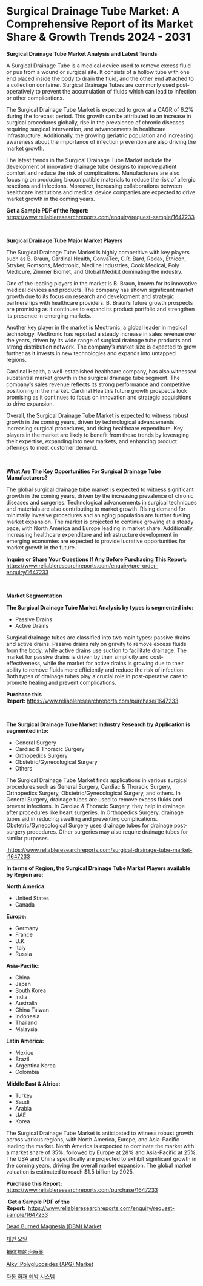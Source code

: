 <p><h1>Surgical Drainage Tube Market: A Comprehensive Report of its Market Share & Growth Trends 2024 - 2031</h1></p><p><strong>Surgical Drainage Tube Market Analysis and Latest Trends</strong></p>
<p><p>A Surgical Drainage Tube is a medical device used to remove excess fluid or pus from a wound or surgical site. It consists of a hollow tube with one end placed inside the body to drain the fluid, and the other end attached to a collection container. Surgical Drainage Tubes are commonly used post-operatively to prevent the accumulation of fluids which can lead to infection or other complications.</p><p>The Surgical Drainage Tube Market is expected to grow at a CAGR of 6.2% during the forecast period. This growth can be attributed to an increase in surgical procedures globally, rise in the prevalence of chronic diseases requiring surgical intervention, and advancements in healthcare infrastructure. Additionally, the growing geriatric population and increasing awareness about the importance of infection prevention are also driving the market growth.</p><p>The latest trends in the Surgical Drainage Tube Market include the development of innovative drainage tube designs to improve patient comfort and reduce the risk of complications. Manufacturers are also focusing on producing biocompatible materials to reduce the risk of allergic reactions and infections. Moreover, increasing collaborations between healthcare institutions and medical device companies are expected to drive market growth in the coming years.</p></p>
<p><strong>Get a Sample PDF of the Report:&nbsp;</strong> <a href="https://www.reliableresearchreports.com/enquiry/request-sample/1647233">https://www.reliableresearchreports.com/enquiry/request-sample/1647233</a></p>
<p>&nbsp;</p>
<p><strong>Surgical Drainage Tube Major Market Players</strong></p>
<p><p>The Surgical Drainage Tube Market is highly competitive with key players such as B. Braun, Cardinal Health, ConvaTec, C.R. Bard, Redax, Ethicon, Stryker, Romsons, Medtronic, Medline Industries, Cook Medical, Poly Medicure, Zimmer Biomet, and Global Medikit dominating the industry.</p><p>One of the leading players in the market is B. Braun, known for its innovative medical devices and products. The company has shown significant market growth due to its focus on research and development and strategic partnerships with healthcare providers. B. Braun’s future growth prospects are promising as it continues to expand its product portfolio and strengthen its presence in emerging markets.</p><p>Another key player in the market is Medtronic, a global leader in medical technology. Medtronic has reported a steady increase in sales revenue over the years, driven by its wide range of surgical drainage tube products and strong distribution network. The company’s market size is expected to grow further as it invests in new technologies and expands into untapped regions.</p><p>Cardinal Health, a well-established healthcare company, has also witnessed substantial market growth in the surgical drainage tube segment. The company’s sales revenue reflects its strong performance and competitive positioning in the market. Cardinal Health’s future growth prospects look promising as it continues to focus on innovation and strategic acquisitions to drive expansion.</p><p>Overall, the Surgical Drainage Tube Market is expected to witness robust growth in the coming years, driven by technological advancements, increasing surgical procedures, and rising healthcare expenditure. Key players in the market are likely to benefit from these trends by leveraging their expertise, expanding into new markets, and enhancing product offerings to meet customer demand.</p></p>
<p>&nbsp;</p>
<p><strong>What Are The Key Opportunities For Surgical Drainage Tube Manufacturers?</strong></p>
<p><p>The global surgical drainage tube market is expected to witness significant growth in the coming years, driven by the increasing prevalence of chronic diseases and surgeries. Technological advancements in surgical techniques and materials are also contributing to market growth. Rising demand for minimally invasive procedures and an aging population are further fueling market expansion. The market is projected to continue growing at a steady pace, with North America and Europe leading in market share. Additionally, increasing healthcare expenditure and infrastructure development in emerging economies are expected to provide lucrative opportunities for market growth in the future.</p></p>
<p><strong>Inquire or Share Your Questions If Any Before Purchasing This Report:</strong> <a href="https://www.reliableresearchreports.com/enquiry/pre-order-enquiry/1647233">https://www.reliableresearchreports.com/enquiry/pre-order-enquiry/1647233</a></p>
<p>&nbsp;</p>
<p><strong>Market Segmentation</strong></p>
<p><strong>The Surgical Drainage Tube Market Analysis by types is segmented into:</strong></p>
<p><ul><li>Passive Drains</li><li>Active Drains</li></ul></p>
<p><p>Surgical drainage tubes are classified into two main types: passive drains and active drains. Passive drains rely on gravity to remove excess fluids from the body, while active drains use suction to facilitate drainage. The market for passive drains is driven by their simplicity and cost-effectiveness, while the market for active drains is growing due to their ability to remove fluids more efficiently and reduce the risk of infection. Both types of drainage tubes play a crucial role in post-operative care to promote healing and prevent complications.</p></p>
<p><strong>Purchase this Report:&nbsp;</strong><a href="https://www.reliableresearchreports.com/purchase/1647233">https://www.reliableresearchreports.com/purchase/1647233</a></p>
<p>&nbsp;</p>
<p><strong>The Surgical Drainage Tube Market Industry Research by Application is segmented into:</strong></p>
<p><ul><li>General Surgery</li><li>Cardiac & Thoracic Surgery</li><li>Orthopedics Surgery</li><li>Obstetric/Gynecological Surgery</li><li>Others</li></ul></p>
<p><p>The Surgical Drainage Tube Market finds applications in various surgical procedures such as General Surgery, Cardiac & Thoracic Surgery, Orthopedics Surgery, Obstetric/Gynecological Surgery, and others. In General Surgery, drainage tubes are used to remove excess fluids and prevent infections. In Cardiac & Thoracic Surgery, they help in drainage after procedures like heart surgeries. In Orthopedics Surgery, drainage tubes aid in reducing swelling and preventing complications. Obstetric/Gynecological Surgery uses drainage tubes for drainage post-surgery procedures. Other surgeries may also require drainage tubes for similar purposes.</p></p>
<p><a href="https://www.reliableresearchreports.com/surgical-drainage-tube-market-r1647233">&nbsp;https://www.reliableresearchreports.com/surgical-drainage-tube-market-r1647233</a></p>
<p><strong>In terms of Region, the Surgical Drainage Tube Market Players available by Region are:</strong></p>
<p>
    <p> <strong> North America: </strong>
        <ul>
            <li>United States</li>
            <li>Canada</li>
        </ul>
        </p> 
    <p> <strong> Europe: </strong>
        <ul>
            <li>Germany</li>
            <li>France</li>
            <li>U.K.</li>
            <li>Italy</li>
            <li>Russia</li>
        </ul>
        </p> 
    <p> <strong> Asia-Pacific: </strong>
        <ul>
            <li>China</li>
            <li>Japan</li>
            <li>South Korea</li>
            <li>India</li>
            <li>Australia</li>
            <li>China Taiwan</li>
            <li>Indonesia</li>
            <li>Thailand</li>
            <li>Malaysia</li>
        </ul>
        </p> 
    <p> <strong> Latin America: </strong>
        <ul>
            <li>Mexico</li>
            <li>Brazil</li>
            <li>Argentina Korea</li>
            <li>Colombia</li>
        </ul>
        </p> 
    <p> <strong> Middle East & Africa: </strong>
        <ul>
            <li>Turkey</li>
            <li>Saudi</li>
            <li>Arabia</li>
            <li>UAE</li>
            <li>Korea</li>
        </ul>
    </p>
    </p>
<p><p>The Surgical Drainage Tube Market is anticipated to witness robust growth across various regions, with North America, Europe, and Asia-Pacific leading the market. North America is expected to dominate the market with a market share of 35%, followed by Europe at 28% and Asia-Pacific at 25%. The USA and China specifically are projected to exhibit significant growth in the coming years, driving the overall market expansion. The global market valuation is estimated to reach $1.5 billion by 2025.</p></p>
<p><strong>Purchase this Report: </strong><a href="https://www.reliableresearchreports.com/purchase/1647233">https://www.reliableresearchreports.com/purchase/1647233</a></p>
<p>&nbsp;<strong>Get a Sample PDF of the Report:&nbsp;&nbsp;</strong><a href="https://www.reliableresearchreports.com/enquiry/request-sample/1647233">https://www.reliableresearchreports.com/enquiry/request-sample/1647233</a></p>
<p><strong></strong></p>
<p><p><a href="https://issuu.com/reportprime-2/docs/dead-burned-magnesia-dbm-market-size-2030.pptx">Dead Burned Magnesia (DBM) Market</a></p><p><a href="https://medium.com/@giovanileannon/%EC%B2%B4%EC%9D%B8-%EC%98%A4%EC%9D%BC-%EC%8B%9C%EC%9E%A5-%ED%8A%B8%EB%A0%8C%EB%93%9C-%EC%98%88%EC%B8%A1-%EA%B7%B8%EB%A6%AC%EA%B3%A0-2031%EB%85%84%EA%B9%8C%EC%A7%80%EC%9D%98-%EA%B2%BD%EC%9F%81-%EB%B6%84%EC%84%9D-0f71336b32c8">체인 오일</a></p><p><a href="https://medium.com/@lewisbechtelar1964/2024%E5%B9%B4%E3%81%8B%E3%82%892031%E5%B9%B4%E3%81%BE%E3%81%A7%E3%81%AE%E4%BA%88%E6%B8%AC%E3%81%95%E3%82%8C%E3%82%8B%E5%B8%82%E5%A0%B4%E5%8B%95%E5%90%91%E3%81%8A%E3%82%88%E3%81%B3%E5%B8%82%E5%A0%B4%E5%88%86%E6%9E%90%E3%82%92%E5%AF%BE%E8%B1%A1%E3%81%A8%E3%81%97%E3%81%9F%E8%A3%9C%E8%B6%B3%E6%B2%BB%E7%99%82%E8%96%AC%E5%B8%82%E5%A0%B4-b0aede087da3">補体標的治療薬</a></p><p><a href="https://issuu.com/reportprime-2/docs/alkyl-polyglucosides-apg-market-size-2030.pptx">Alkyl Polyglucosides (APG) Market</a></p><p><a href="https://medium.com/@angelardelean202220221/%EC%9E%90%EB%8F%99-%ED%99%94%EC%9E%AC-%EB%B0%A9%EC%A7%80-%EC%8B%9C%EC%8A%A4%ED%85%9C-%EC%8B%9C%EC%9E%A5-%EB%B3%B4%EA%B3%A0%EC%84%9C%EB%8A%94-%EC%9D%B4-%EC%8B%9C%EC%9E%A5%EC%9D%98-%EC%B5%9C%EC%8B%A0-%ED%8A%B8%EB%A0%8C%EB%93%9C%EC%99%80-%EC%84%B1%EC%9E%A5-%EA%B8%B0%ED%9A%8C%EB%A5%BC-%EB%B3%B4%EC%97%AC%EC%A4%8D%EB%8B%88%EB%8B%A4-fbf53d91ec5f">자동 화재 예방 시스템</a></p></p>